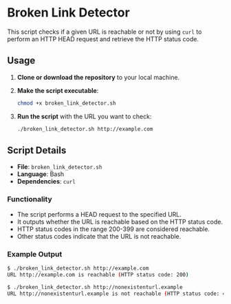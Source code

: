 # Broken Link Detector

This script checks if a given URL is reachable or not by using `curl` to perform an HTTP HEAD request and retrieve the HTTP status code.

## Usage

1. **Clone or download the repository** to your local machine.

2. **Make the script executable**:
    ```bash
    chmod +x broken_link_detector.sh
    ```

3. **Run the script** with the URL you want to check:
    ```bash
    ./broken_link_detector.sh http://example.com
    ```

## Script Details

- **File**: `broken_link_detector.sh`
- **Language**: Bash
- **Dependencies**: `curl`

### Functionality

- The script performs a HEAD request to the specified URL.
- It outputs whether the URL is reachable based on the HTTP status code.
- HTTP status codes in the range 200-399 are considered reachable.
- Other status codes indicate that the URL is not reachable.

### Example Output

```bash
$ ./broken_link_detector.sh http://example.com
URL http://example.com is reachable (HTTP status code: 200)

$ ./broken_link_detector.sh http://nonexistenturl.example
URL http://nonexistenturl.example is not reachable (HTTP status code: 404)
